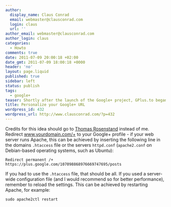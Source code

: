 ```yaml
---
author:
  display_name: Claus Conrad
  email: webmaster@clausconrad.com
  login: claus
  url: ''
author_email: webmaster@clausconrad.com
author_login: claus
categories:
  - Howto
comments: true
date: 2011-07-09 20:00:18 +02:00
date_gmt: 2011-07-09 18:00:18 +0000
header: 'no'
layout: page.liquid
published: true
sidebar: left
status: publish
tags:
  - google+
teaser: Shortly after the launch of the Google+ project, GPlus.to began to offer personal URLs to Google+ profiles. If you have your own domain, here's a way to an even more personalized Google+ profile URL.
title: Personalize your Google+ URL
wordpress_id: 432
wordpress_url: http://www.clausconrad.com/?p=432
---
```

Credits for this idea should go to [Thomas Rosenstand](https://www.concept-i.dk/) instead of me. Redirect www.yourdomain.com/+ to your Google+ profile - if your web server runs Apache, this can be achieved by inserting the following line in the domains `.htaccess` file or the servers `httpd.conf` (`apache2.conf` on Debian-based operating systems, such as Ubuntu):

`Redirect permanent /+ https://plus.google.com/107098868976669747695/posts`

If you had to use the `.htaccess` file, that should be all. If you used a server-wide configuration file (and I would recommend so for better performance), remember to reload the settings. This can be achieved by restarting Apache, for example:

`sudo apache2ctl restart`
